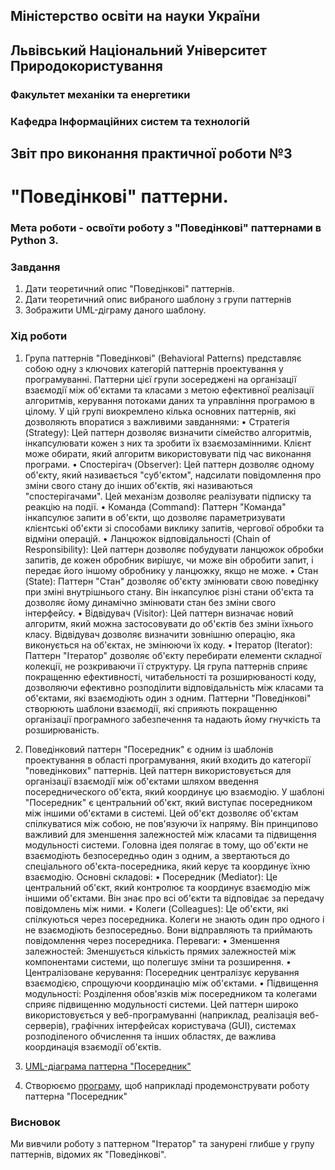 ## Міністерство освіти на науки України
## Львівський Національний Університет Природокористування
### Факультет механіки та енергетики
### Кафедра Інформаційних систем та технологій

## Звіт про виконання практичної роботи №3
# "Поведінкові" паттерни.

### Мета роботи - освоїти роботу з "Поведінкові" паттернами в Python 3.

### Завдання
1. Дати теоретичний опис "Поведінкові" паттернів.
2. Дати теоретичний опис вибраного шаблону з групи паттернів
3. Зображити UML-діграму даного шаблону.


### Хід роботи
1. Група паттернів "Поведінкові" (Behavioral Patterns) представляє собою одну з ключових категорій паттернів проектування у програмуванні. Паттерни цієї групи зосереджені на організації взаємодії між об'єктами та класами з метою ефективної реалізації алгоритмів, керування потоками даних та управління програмою в цілому.
У цій групі виокремлено кілька основних паттернів, які дозволяють впоратися з важливими завданнями:
• Стратегія (Strategy): Цей паттерн дозволяє визначити сімейство алгоритмів, інкапсулювати кожен з них та зробити їх взаємозамінними. Клієнт може обирати, який алгоритм використовувати під час виконання програми.
• Спостерігач (Observer): Цей паттерн дозволяє одному об'єкту, який називається "суб'єктом", надсилати повідомлення про зміни свого стану до інших об'єктів, які називаються "спостерігачами". Цей механізм дозволяє реалізувати підписку та реакцію на події.
• Команда (Command): Паттерн "Команда" інкапсулює запити в об'єкти, що дозволяє параметризувати клієнтські об'єкти зі способами виклику запитів, чергової обробки та відміни операцій.
• Ланцюжок відповідальності (Chain of Responsibility): Цей паттерн дозволяє побудувати ланцюжок обробки запитів, де кожен обробник вирішує, чи може він обробити запит, і передає його іншому обробнику у ланцюжку, якщо не може.
• Стан (State): Паттерн "Стан" дозволяє об'єкту змінювати свою поведінку при зміні внутрішнього стану. Він інкапсулює різні стани об'єкта та дозволяє йому динамічно змінювати стан без зміни свого інтерфейсу.
• Відвідувач (Visitor): Цей паттерн визначає новий алгоритм, який можна застосовувати до об'єктів без зміни їхнього класу. Відвідувач дозволяє визначити зовнішню операцію, яка виконується на об'єктах, не змінюючи їх коду.
• Ітератор (Iterator): Паттерн "Ітератор" дозволяє об'єкту перебирати елементи складної колекції, не розкриваючи її структуру.
Ця група паттернів сприяє покращенню ефективності, читабельності та розширюваності коду, дозволяючи ефективно розподілити відповідальність між класами та об'єктами, які взаємодіють один з одним. Паттерни "Поведінкові" створюють шаблони взаємодії, які сприяють покращенню організації програмного забезпечення та надають йому гнучкість та розширюваність.

2. Поведінковий паттерн "Посередник" є одним із шаблонів проектування в області програмування, який входить до категорії "поведінкових" паттернів. Цей паттерн використовується для організації взаємодії між об'єктами шляхом введення посереднического об'єкта, який координує цю взаємодію.
У шаблоні "Посередник" є центральний об'єкт, який виступає посередником між іншими об'єктами в системі. Цей об'єкт дозволяє об'єктам спілкуватися між собою, не пов'язуючи їх напряму. Він принципово важливий для зменшення залежностей між класами та підвищення модульності системи.
Головна ідея полягає в тому, що об'єкти не взаємодіють безпосередньо один з одним, а звертаються до спеціального об'єкта-посередника, який керує та координує їхню взаємодію.
Основні складові:
• Посередник (Mediator): Це центральний об'єкт, який контролює та координує взаємодію між іншими об'єктами. Він знає про всі об'єкти та відповідає за передачу повідомлень між ними.
• Колеги (Colleagues): Це об'єкти, які спілкуються через посередника. Колеги не знають один про одного і не взаємодіють безпосередньо. Вони відправляють та приймають повідомлення через посередника.
Переваги:
• Зменшення залежностей: Зменшується кількість прямих залежностей між компонентами системи, що полегшує зміни та розширення.
• Централізоване керування: Посередник централізує керування взаємодією, спрощуючи координацію між об'єктами.
• Підвищення модульності: Розділення обов'язків між посередником та колегами сприяє підвищенню модульності системи.
Цей паттерн широко використовується у веб-програмуванні (наприклад, реалізація веб-серверів), графічних інтерфейсах користувача (GUI), системах розподіленого обчислення та інших областях, де важлива координація взаємодії об'єктів.

3. [UML-діаграма паттерна "Посередник"](3l.png)
4. Створюємо [програму](3l.py), щоб наприкладі продемонструвати роботу паттерна "Посередник" 

### Висновок
Ми вивчили роботу з паттерном "Ітератор" та занурені глибше у групу паттернів, відомих як "Поведінкові".